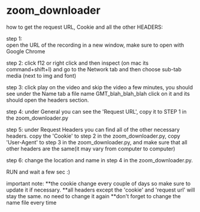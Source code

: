 # zoom_downloader

how to get the request URL, Cookie and all the other HEADERS:

step 1:   
open the URL of the recording in a new window, make sure to open with Google Chrome 

step 2:
click f12 or right click and then inspect (on mac its command+shift+I)
and go to the Network tab and then choose sub-tab media (next to img and font)

step 3:
click play on the video and skip the video a few minutes,
you should see under the Name tab a file name GMT_blah_blah_blah
click on it and its should open the headers section.

step 4:
under General you can see the 'Request URL', copy it to STEP 1 in the zoom_downloader.py

step 5:
under Request Headers you can find all of the other necessary headers.
copy the 'Cookie' to step 2 in the zoom_downloader.py,
copy 'User-Agent' to step 3 in the zoom_downloader.py,
and make sure that all other headers are the same(it may vary from computer to computer)

step 6:
change the location and name in step 4 in the zoom_downloader.py.

RUN and wait a few sec :)

important note:
**the cookie change every couple of days so make sure to update it if necessary.
**all headers except the 'cookie' and 'request url' will stay the same. no need to change it again
**don't forget to change the name file every time
